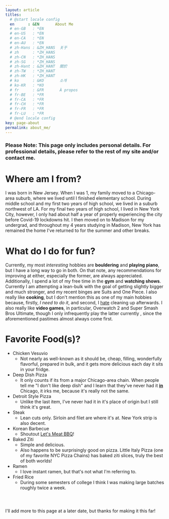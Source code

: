 ```yaml
---
layout: article
titles:
  # @start locale config
  en      : &EN       About Me
  # en-GB   : *EN
  # en-US   : *EN
  # en-CA   : *EN
  # en-AU   : *EN
  # zh-Hans : &ZH_HANS  关于
  # zh      : *ZH_HANS
  # zh-CN   : *ZH_HANS
  # zh-SG   : *ZH_HANS
  # zh-Hant : &ZH_HANT  關於
  # zh-TW   : *ZH_HANT
  # zh-HK   : *ZH_HANT
  # ko      : &KO       소개
  # ko-KR   : *KO
  # fr      : &FR       À propos
  # fr-BE   : *FR
  # fr-CA   : *FR
  # fr-CH   : *FR
  # fr-FR   : *FR
  # fr-LU   : *FR
  # @end locale config
key: page-about
permalink: about_me/
---
```


### Please Note: This page only includes personal details. For professional details, please refer to the rest of my site and/or contact me.

# Where am I from?

I was born in New Jersey. When I was 1, my family moved to a Chicago-area suburb, where we lived until I finished elementary school. During middle school and my first two years of high school, we lived in a suburb northwest of LA. For my final two years of high school, I lived in New York City, however, I only had about half a year of properly experiencing the city before Covid-19 lockdowns hit. I then moved on to Madison for my undergrad, and throughout my 4 years studying in Madison, New York has remained the home I've returned to for the summer and other breaks.

# What do I do for fun?

Currently, my most *interesting* hobbies are **bouldering** and **playing piano**, but I have a long way to go in both. On that note, any recommendations for improving at either, especially the former, are always appreciated. Additionally, I spend a lot of my free time in the **gym** and **watching shows**. Currently I am attempting a lean-bulk with the goal of getting slightly bigger and much stronger, and my recent binges are Suits and One Piece. I also really like **cooking**, but I don't mention this as one of my main hobbies because, firstly, *I need to do it*, and second, I <u>hate</u> cleaning up afterwards. I also really like **video games**, in particular, Overwatch 2 and Super Smash Bros Ultimate, though I only infrequently play the latter currently , since the aforementioned pastimes almost always come first.

# Favorite Food(s)?

* Chicken Vesuvio
  * Not nearly as well-known as it should be, cheap, filling, wonderfully flavorful, prepared in bulk, and it gets more delicious each day it sits in your fridge.
* Deep Dish Pizza
  * It only counts if its from a major Chicago-area chain. When people tell me "I don't like deep dish" and I learn that they've never had it **<u>in</u>** Chicago, it irks me, because it's really not the same.
* Detroit Style Pizza
  * Unlike the last item, I've never had it in it's place of origin but I still think it's great.
* Steak
  * Lean cuts only. Sirloin and filet are where it's at. New York strip is also decent.
* Korean Barbecue
  * Shoutout [Let's Meat BBQ](https://www.letsmeatnyc.com/menu/)!
* Baked Ziti
  * Simple and delicious.
  * Also happens to be surprisingly good on pizza. Little Italy Pizza (one of my favorite NYC Pizza Chains) has baked ziti slices, truly the best of both worlds!
* Ramen
  * I love instant ramen, but that's not what I'm referring to.
* Fried Rice
  * During some semesters of college I think I was making large batches roughly twice a week.

<div style="height: 2em;"></div>

I'll add more to this page at a later date, but thanks for making it this far!